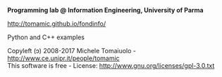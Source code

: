 **Programming lab @ Information Engineering, University of Parma**

http://tomamic.github.io/fondinfo/

Python and C++ examples

Copyleft (ɔ) 2008-2017 Michele Tomaiuolo - http://www.ce.unipr.it/people/tomamic  
This software is free - License: http://www.gnu.org/licenses/gpl-3.0.txt


